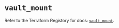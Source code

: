 # `vault_mount`

Refer to the Terraform Registory for docs: [`vault_mount`](https://registry.terraform.io/providers/hashicorp/vault/3.15.0/docs/resources/mount).
